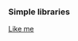 ### Simple libraries

[Like me](https://www.facebook.com/v2.5/plugins/like.php?layout=button_count&href=https%3A%2F%2Fgithub.com%2Fsinhsac%2Fsimple-libraries)
